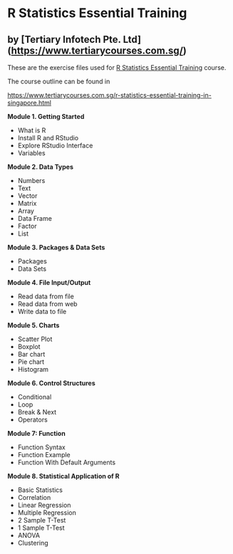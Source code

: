 # R Statistics Essential Training
## by [Tertiary Infotech Pte. Ltd] (https://www.tertiarycourses.com.sg/)

These are the exercise files used for [R Statistics Essential Training](https://www.tertiarycourses.com.sg/r-statistics-essential-training-in-singapore.html) course. 

The course outline can be found in 

https://www.tertiarycourses.com.sg/r-statistics-essential-training-in-singapore.html

<p><strong>Module 1. Getting Started</strong></p>
<ul>
<li>What is R</li>
<li>Install R and RStudio</li>
<li>Explore RStudio Interface</li>
<li>Variables</li>
</ul>
<p><strong>Module 2. Data Types</strong></p>
<ul>
<li>Numbers&nbsp;</li>
<li>Text</li>
<li>Vector</li>
<li>Matrix</li>
<li>Array&nbsp;</li>
<li>Data Frame</li>
<li>Factor&nbsp;</li>
<li>List</li>
</ul>
<p><strong>Module 3. Packages &amp; Data Sets</strong></p>
<ul>
<li>Packages</li>
<li>Data Sets</li>
</ul>
<p><strong>Module 4. File Input/Output</strong></p>
<ul>
<li>Read data from file</li>
<li>Read data from web&nbsp;</li>
<li>Write data to file</li>
</ul>
<p><strong>Module 5. Charts</strong></p>
<ul>
<li>Scatter Plot</li>
<li>Boxplot</li>
<li>Bar chart</li>
<li>Pie chart</li>
<li>Histogram</li>
</ul>
<p><strong>Module 6. Control Structures</strong> </p>
<ul>
<li>Conditional</li>
<li>Loop</li>
<li>Break &amp; Next</li>
<li>Operators</li>
</ul>
<p><strong>Module 7: Function</strong> </p>
<ul>
<li>Function Syntax</li>
<li>Function Example</li>
<li>Function With Default Arguments</li>
</ul>
<p><strong>Module 8. Statistical Application of R</strong></p>
<ul>
<li>Basic Statistics&nbsp;</li>
<li>Correlation</li>
<li>Linear Regression&nbsp;</li>
<li>Multiple Regression</li>
<li>2 Sample T-Test</li>
<li>1 Sample T-Test</li>
<li>ANOVA</li>
<li>Clustering</li>
</ul>
